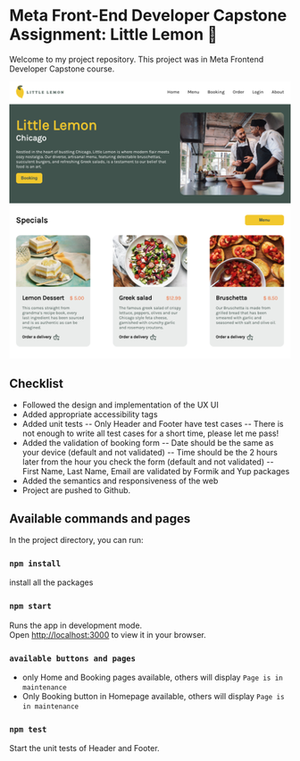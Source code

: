 # Meta Front-End Developer Capstone Assignment: Little Lemon :lemon:

Welcome to my project repository. This project was in Meta Frontend Developer Capstone course.

![Website Preview](./src/assets/screenshot.png)

## Checklist

- Followed the design and implementation of the UX UI
- Added appropriate accessibility tags
- Added unit tests
  -- Only Header and Footer have test cases
  -- There is not enough to write all test cases for a short time, please let me pass!
- Added the validation of booking form
  -- Date should be the same as your device (default and not validated)
  -- Time should be the 2 hours later from the hour you check the form (default and not validated)
  -- First Name, Last Name, Email are validated by Formik and Yup packages
- Added the semantics and responsiveness of the web
- Project are pushed to Github.

## Available commands and pages

In the project directory, you can run:

### `npm install`

install all the packages

### `npm start`

Runs the app in development mode.\
Open [http://localhost:3000](http://localhost:3000) to view it in your browser.

### `available buttons and pages`

- only Home and Booking pages available, others will display `Page is in maintenance`
- Only Booking button in Homepage available, others will display `Page is in maintenance`

### `npm test`

Start the unit tests of Header and Footer.
